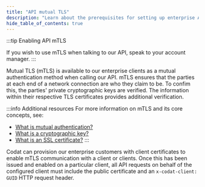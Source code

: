 ```yaml
---
title: "API mutual TLS"
description: "Learn about the prerequisites for setting up enterprise API mTLS"
hide_table_of_contents: true
---
```


:::tip Enabling API mTLS

If you wish to use mTLS when talking to our API, speak to your account manager.
:::

Mutual TLS (mTLS) is available to our enterprise clients as a mutual authentication method when calling our API. mTLS ensures that the parties at each end of a network connection are who they claim to be. To confim this, the parties' private cryptographic keys are verified. The information within their respective TLS certificates provides additional verification.

:::info Additional resources
For more information on mTLS and its core concepts, see:
- [What is mutual authentication?](https://www.cloudflare.com/en-gb/learning/access-management/what-is-mutual-authentication/)
- [What is a cryptographic key?](https://www.cloudflare.com/en-gb/learning/ssl/what-is-a-cryptographic-key/)
- [What is an SSL certificate?](https://www.cloudflare.com/en-gb/learning/ssl/what-is-an-ssl-certificate/)
:::

Codat can provision our enterprise customers with client certificates to enable mTLS communication with a client or clients. Once this has been issued and enabled on a particular client, all API requests on behalf of the configured client must include the public certificate and an `x-codat-client: GUID` HTTP request header.
